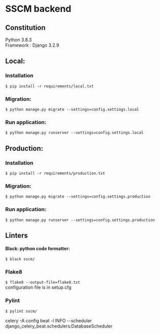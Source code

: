 # SSCM backend

## Constitution
Python 3.8.3   
Framework : Django 3.2.9

## Local:
### Installation
`$ pip install -r requirements/local.txt`  

### Migration:
`$ python manage.py migrate --settings=config.settings.local`

### Run application:
`$ python manage.py runserver --settings=config.settings.local`

## Production:

### Installation
`$ pip install -r requirements/production.txt`  

### Migration:
`$ python manage.py migrate --settings=config.settings.production`

### Run application:
`$ python manage.py runserver --settings=config.settings.production`

## Linters
#### Black: python code formatter:
`$ black sscm/`

### Flake8
`$ flake8 --output-file=flake8.txt`  
configuration file is in setup.cfg

### Pylint
`$ pylint sscm/`


celery -A config beat -l INFO --scheduler django_celery_beat.schedulers:DatabaseScheduler
